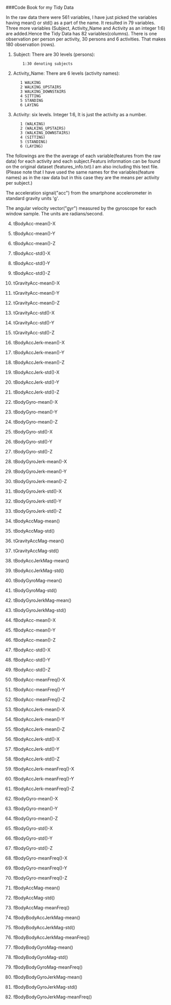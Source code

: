 ###Code Book for my Tidy Data

In the raw data there were 561 variables, I have just picked the variables having mean() or std() as a part of the name.
It resulted in 79 variables. Three more variables (Subject, Activity_Name and Activity as an integer 1:6) are added.Hence the Tidy Data has 82 variables(columns).
There is one observation per person per activity, 30 persons and 6 activities. That makes 180 observation (rows).

1. Subject: There are 30 levels (persons): 

           1:30 denoting subjects
           
2. Activity_Name: There are 6 levels (activity names):

          1 WALKING
          2 WALKING_UPSTAIRS
          3 WALKING_DOWNSTAIRS
          4 SITTING
          5 STANDING
          6 LAYING
          
3. Activity: six levels. Integer 1:6, It is just the activity as a number.

          1 (WALKING)
          2 (WALKING_UPSTAIRS)
          3 (WALKING_DOWNSTAIRS)
          4 (SITTING)
          5 (STANDING)
          6 (LAYING)

The followings are the  the average of each variable(features from the raw data) for each activity and each subject.Featurs information can be found on the original dataset (features_info.txt).I am also including this text file.
(Please note that I have used the same names for the variables(feature names) as in the raw data but in this case they are the means per activity per subject.)

The acceleration signal("acc") from the smartphone accelerometer in standard gravity units 'g'.

 The angular velocity vector("gyr") measured by the gyroscope for each window sample. The units are radians/second. 

4. tBodyAcc-mean()-X
5. tBodyAcc-mean()-Y
6. tBodyAcc-mean()-Z
7. tBodyAcc-std()-X
8. tBodyAcc-std()-Y
9. tBodyAcc-std()-Z

10. tGravityAcc-mean()-X
11. tGravityAcc-mean()-Y
12. tGravityAcc-mean()-Z
13. tGravityAcc-std()-X
14. tGravityAcc-std()-Y
15. tGravityAcc-std()-Z

16. tBodyAccJerk-mean()-X
17. tBodyAccJerk-mean()-Y
18. tBodyAccJerk-mean()-Z
19. tBodyAccJerk-std()-X
20. tBodyAccJerk-std()-Y
21. tBodyAccJerk-std()-Z

22. tBodyGyro-mean()-X
23. tBodyGyro-mean()-Y
24. tBodyGyro-mean()-Z
25. tBodyGyro-std()-X
26. tBodyGyro-std()-Y
27. tBodyGyro-std()-Z

28. tBodyGyroJerk-mean()-X
29. tBodyGyroJerk-mean()-Y
30. tBodyGyroJerk-mean()-Z
31. tBodyGyroJerk-std()-X
32. tBodyGyroJerk-std()-Y
33. tBodyGyroJerk-std()-Z

34. tBodyAccMag-mean()
35. tBodyAccMag-std()

36. tGravityAccMag-mean()
37. tGravityAccMag-std()

38. tBodyAccJerkMag-mean()
39. tBodyAccJerkMag-std()

40. tBodyGyroMag-mean()
41. tBodyGyroMag-std()

42. tBodyGyroJerkMag-mean()
43. tBodyGyroJerkMag-std()

44. fBodyAcc-mean()-X
45. fBodyAcc-mean()-Y
46. fBodyAcc-mean()-Z
47. fBodyAcc-std()-X
48. fBodyAcc-std()-Y
49. fBodyAcc-std()-Z

50. fBodyAcc-meanFreq()-X
51. fBodyAcc-meanFreq()-Y
52. fBodyAcc-meanFreq()-Z

53. fBodyAccJerk-mean()-X
54. fBodyAccJerk-mean()-Y
55. fBodyAccJerk-mean()-Z
56. fBodyAccJerk-std()-X
57. fBodyAccJerk-std()-Y
58. fBodyAccJerk-std()-Z

59. fBodyAccJerk-meanFreq()-X
60. fBodyAccJerk-meanFreq()-Y
61. fBodyAccJerk-meanFreq()-Z

62. fBodyGyro-mean()-X
63. fBodyGyro-mean()-Y
64. fBodyGyro-mean()-Z
65. fBodyGyro-std()-X
66. fBodyGyro-std()-Y
67. fBodyGyro-std()-Z

68. fBodyGyro-meanFreq()-X
69. fBodyGyro-meanFreq()-Y
70. fBodyGyro-meanFreq()-Z

71. fBodyAccMag-mean()
72. fBodyAccMag-std()

73. fBodyAccMag-meanFreq()

74. fBodyBodyAccJerkMag-mean()
75. fBodyBodyAccJerkMag-std()

76. fBodyBodyAccJerkMag-meanFreq()

77. fBodyBodyGyroMag-mean()
78. fBodyBodyGyroMag-std()

79. fBodyBodyGyroMag-meanFreq()

80. fBodyBodyGyroJerkMag-mean()
81. fBodyBodyGyroJerkMag-std()

82. fBodyBodyGyroJerkMag-meanFreq()
